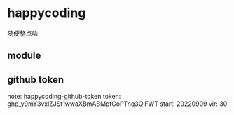# happycoding
随便整点啥

## module


## github token
note: happycoding-github-token
token: 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
start: 20220909
vir: 30